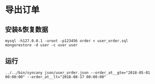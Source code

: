 # 导出订单

## 安装&恢复数据

```
mysql -h127.0.0.1 -uroot -p123456 order < user_order.sql
mongorestore -d user -c user user
```

## 运行

```
../../bin/syncany json/user_order.json --order_at__gte="2018-05-01 00:00:00" --order_at__lt="2018-08-17 00:00:00"
```